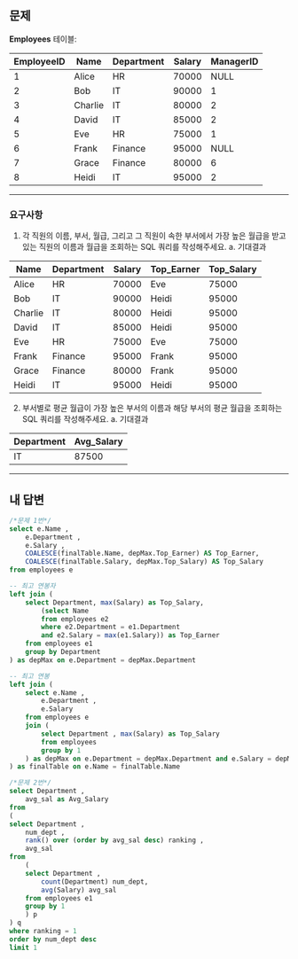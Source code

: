 ## 문제

**Employees** 테이블:

| EmployeeID | Name    | Department | Salary | ManagerID |
| ---------- | ------- | ---------- | ------ | --------- |
| 1          | Alice   | HR         | 70000  | NULL      |
| 2          | Bob     | IT         | 90000  | 1         |
| 3          | Charlie | IT         | 80000  | 2         |
| 4          | David   | IT         | 85000  | 2         |
| 5          | Eve     | HR         | 75000  | 1         |
| 6          | Frank   | Finance    | 95000  | NULL      |
| 7          | Grace   | Finance    | 80000  | 6         |
| 8          | Heidi   | IT         | 95000  | 2         |

---
### 요구사항

1. 각 직원의 이름, 부서, 월급, 그리고 그 직원이 속한 부서에서 가장 높은 월급을 받고 있는 직원의 이름과 월급을 조회하는 SQL 쿼리를 작성해주세요.
    a. 기대결과

|Name|Department|Salary|Top_Earner|Top_Salary|
|---|---|---|---|---|
|Alice|HR|70000|Eve|75000|
|Bob|IT|90000|Heidi|95000|
|Charlie|IT|80000|Heidi|95000|
|David|IT|85000|Heidi|95000|
|Eve|HR|75000|Eve|75000|
|Frank|Finance|95000|Frank|95000|
|Grace|Finance|80000|Frank|95000|
|Heidi|IT|95000|Heidi|95000|

2. 부서별로 평균 월급이 가장 높은 부서의 이름과 해당 부서의 평균 월급을 조회하는 SQL 쿼리를 작성해주세요.
    a. 기대결과

|Department|Avg_Salary|
|---|---|
|IT|87500|

---

## 내 답변

```sql
/*문제 1번*/
select e.Name ,
	e.Department ,
	e.Salary ,
	COALESCE(finalTable.Name, depMax.Top_Earner) AS Top_Earner,
	COALESCE(finalTable.Salary, depMax.Top_Salary) AS Top_Salary
from employees e

-- 최고 연봉자
left join (
	select Department, max(Salary) as Top_Salary,
		(select Name
		from employees e2
		where e2.Department = e1.Department 
		and e2.Salary = max(e1.Salary)) as Top_Earner
	from employees e1
	group by Department
) as depMax on e.Department = depMax.Department

-- 최고 연봉
left join (
	select e.Name ,
		e.Department ,
		e.Salary
	from employees e
	join (
		select Department , max(Salary) as Top_Salary
		from employees
		group by 1
	) as depMax on e.Department = depMax.Department and e.Salary = depMax.Top_Salary
) as finalTable on e.Name = finalTable.Name

/*문제 2번*/
select Department ,
	avg_sal as Avg_Salary
from
(
select Department ,
	num_dept ,
	rank() over (order by avg_sal desc) ranking ,
	avg_sal
from
	(
	select Department ,
		count(Department) num_dept,
		avg(Salary) avg_sal
	from employees e1
	group by 1
	) p
) q
where ranking = 1
order by num_dept desc
limit 1
```
